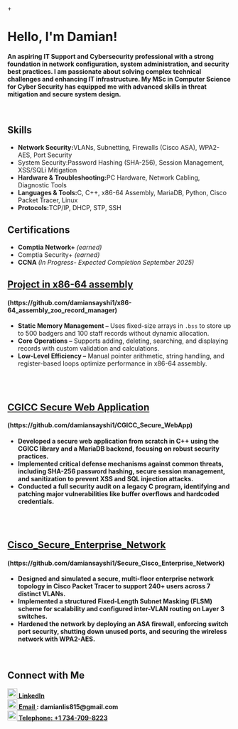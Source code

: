 +<h1>Hello, I'm Damian!</h1>

<p>
  <strong>
  An aspiring IT Support and Cybersecurity professional with a strong foundation in network configuration, system administration, and security best practices. I am passionate about solving complex technical challenges and enhancing IT infrastructure. My MSc in Computer Science for Cyber Security has equipped me with advanced skills in threat mitigation and secure system design.
  </strong> 
</p>
<br />

<h2>Skills </h2>
<ul>
  <li><b>Network Security:</b>VLANs, Subnetting, Firewalls (Cisco ASA), WPA2-AES, Port Security</li>
  <li>System Security:<b></b>Password Hashing (SHA-256), Session Management, XSS/SQLi Mitigation</li>
  <li><b>Hardware & Troubleshooting:</b>PC Hardware, Network Cabling, Diagnostic Tools</li>
  <li><b>Languages & Tools:</b>C, C++, x86-64 Assembly, MariaDB, Python, Cisco Packet Tracer, Linux</li>
  <li><b>Protocols:</b>TCP/IP, DHCP, STP, SSH</li>
</ul>

<h2>Certifications </h2>
<ul>
  <li><b>Comptia Network+    </b><i>(earned)</i></li>
  <li>Comptia Security+    <b></b><i>(earned)</i></li>
  <li><b>CCNA    </b><i>(In Progress- Expected Completion September 2025)</i></li>
</ul>

<h2>
  <a href="https://github.com/damiansayshi1/x86-64_assembly_zoo_record_manager">
    Project in x86-64 assembly 
  </a>
</h2>
<h4>(https://github.com/damiansayshi1/x86-64_assembly_zoo_record_manager)</h4>

<ul>
  <li><b>Static Memory Management –</b> Uses fixed-size arrays in <code>.bss</code> to store up to 500 badgers and 100 staff records without dynamic allocation.</li>
  <li><b>Core Operations –</b> Supports adding, deleting, searching, and displaying records with custom validation and calculations.</li>
  <li><b>Low-Level Efficiency –</b> Manual pointer arithmetic, string handling, and register-based loops optimize performance in x86-64 assembly.</li>
</ul>
<br /> 
<br />



<h2>
  <a href="https://github.com/damiansayshi1/CGICC_Secure_WebApp">
    CGICC Secure Web Application
  </a>
</h2>
<h4>(https://github.com/damiansayshi1/CGICC_Secure_WebApp)</h4>

<ul>
  <li><b>Developed a secure web application from scratch in C++ using the CGICC library and a MariaDB backend, focusing on robust security practices.</li>
  <li><b>Implemented critical defense mechanisms against common threats, including SHA-256 password hashing, secure session management, and sanitization to prevent XSS and SQL injection attacks.</li>
  <li><b>Conducted a full security audit on a legacy C program, identifying and patching major vulnerabilities like buffer overflows and hardcoded credentials.</li>
</ul>
<br /> 
<br />


<h2>
  <a href="https://github.com/damiansayshi1/Secure_Cisco_Enterprise_Network">
    Cisco_Secure_Enterprise_Network
  </a>
</h2>
<h4>(https://github.com/damiansayshi1/Secure_Cisco_Enterprise_Network)</h4>

<ul>
  <li><b>Designed and simulated a secure, multi-floor enterprise network topology in Cisco Packet Tracer to support 240+ users across 7 distinct VLANs.</li>
  <li><b>Implemented a structured Fixed-Length Subnet Masking (FLSM) scheme for scalability and configured inter-VLAN routing on Layer 3 switches.</li>
  <li><b>Hardened the network by deploying an ASA firewall, enforcing switch port security, shutting down unused ports, and securing the wireless network with WPA2-AES.</li>
</ul>
<br /> 
    
<h2>Connect with Me</h2>    
<a href="https://www.linkedin.com/in/damian-lis-2244021a6/" target="_blank">
  <img alt="DamianLis | LinkedIn" width="22px" src="https://cdn.jsdelivr.net/npm/simple-icons@v3/icons/linkedin.svg" /> 
  <span>LinkedIn</span>
</a>
<br />

<a href="mailto:damianlis815@gmail.com" target="_blank">
  <img alt="DamianLis | Email" width="22px" src="https://img.icons8.com/?size=100&id=12580&format=png&color=000000" /> 
  <span>Email</span>
</a> <span>: damianlis815@gmail.com</span>
<br />

<a href="tel:+17347098223" target="_blank">
  <img alt="DamianLis | Phone" width="22px" src="https://img.icons8.com/?size=100&id=CGt5IxEbR5Sl&format=png&color=000000" /> 
  <span>Telephone: +1 734-709-8223</span>
</a>
<br />


